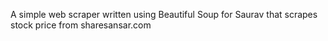A simple web scraper written using Beautiful Soup for Saurav that scrapes stock price from sharesansar.com

